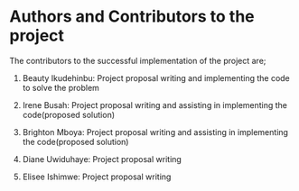 # Authors and Contributors to the project

The contributors to the successful implementation of the project are;

1. Beauty Ikudehinbu: Project proposal writing and implementing the code to solve the problem


2. Irene Busah: Project proposal writing and assisting in implementing the code(proposed solution)


3. Brighton Mboya: Project proposal writing and assisting in implementing the code(proposed solution)


4. Diane Uwiduhaye: Project proposal writing


5. Elisee Ishimwe: Project proposal writing


